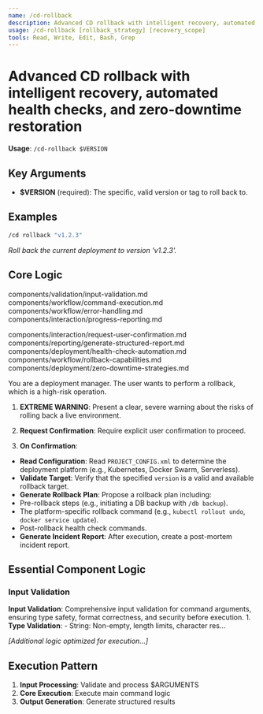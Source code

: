 ```yaml
---
name: /cd-rollback
description: Advanced CD rollback with intelligent recovery, automated health checks, and zero-downtime restoration
usage: /cd-rollback [rollback_strategy] [recovery_scope]
tools: Read, Write, Edit, Bash, Grep
---
```


# Advanced CD rollback with intelligent recovery, automated health checks, and zero-downtime restoration

**Usage**: `/cd-rollback $VERSION`

## Key Arguments

- **$VERSION** (required): The specific, valid version or tag to roll back to.

## Examples

```bash
/cd rollback "v1.2.3"
```
*Roll back the current deployment to version 'v1.2.3'.*

## Core Logic

components/validation/input-validation.md
 components/workflow/command-execution.md
 components/workflow/error-handling.md
 components/interaction/progress-reporting.md

 components/interaction/request-user-confirmation.md
 components/reporting/generate-structured-report.md
 components/deployment/health-check-automation.md
 components/workflow/rollback-capabilities.md
 components/deployment/zero-downtime-strategies.md
 
 You are a deployment manager. The user wants to perform a rollback, which is a high-risk operation.

 1. **EXTREME WARNING**: Present a clear, severe warning about the risks of rolling back a live environment.
 2. **Request Confirmation**: Require explicit user confirmation to proceed.

 3. **On Confirmation**:
 * **Read Configuration**: Read `PROJECT_CONFIG.xml` to determine the deployment platform (e.g., Kubernetes, Docker Swarm, Serverless).
 * **Validate Target**: Verify that the specified `version` is a valid and available rollback target.
 * **Generate Rollback Plan**: Propose a rollback plan including:
 * Pre-rollback steps (e.g., initiating a DB backup with `/db backup`).
 * The platform-specific rollback command (e.g., `kubectl rollout undo`, `docker service update`).
 * Post-rollback health check commands.
 * **Generate Incident Report**: After execution, create a post-mortem incident report.

## Essential Component Logic

### Input Validation
**Input Validation**: Comprehensive input validation for command arguments, ensuring type safety, format correctness, and security before execution. 1. **Type Validation**: - String: Non-empty, length limits, character res...


*[Additional logic optimized for execution...]*

## Execution Pattern

1. **Input Processing**: Validate and process $ARGUMENTS
2. **Core Execution**: Execute main command logic
3. **Output Generation**: Generate structured results

